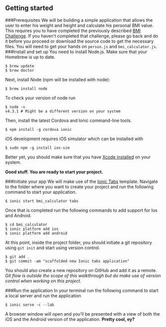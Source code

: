 ## Getting started
###Prerequisites
We will be building a simple application that allows the user to enter his weight and height and calculate his personal BMI value. This  requires you to have completed the previously described [BMI Challenge](https://craftacademy.gitbooks.io/coding-as-a-craft/content/bmi_challenge/bmi_challenge.html). If you haven't completed that challenge, please go back and do it before you proceed or download the source code to get the necessary files. You will need to get your hands on `person.js` and `bmi_calculator.js`.
###Install and set up
You need to install Node.js. Make sure that your Homebrew is up to date. 
```
$ brew update
$ brew doctor
```
Next, install Node (npm will be installed with node):
```
$ brew install node
```

To check your version of node run
```
$ node -v
v4.3.1 # Might be a different version on your system
```

Then, install the latest Cordova and Ionic command-line tools.

```
$ npm install -g cordova ionic
```
iOS development requires iOS simulator which can be installed with 

```
$ sudo npm -g install ios-sim
```

Better yet, you should make sure that you have [Xcode installed](https://developer.apple.com/xcode/download/) on your system. 

**Good stuff. You are ready to start your project.**

###Initiate your app
We will make use of the [Ionic Tabs](https://github.com/driftyco/ionic-starter-tabs) template. Navigate to the folder where you want to create your project and run the following command to start your application.

```
$ ionic start bmi_calculator tabs
```
Once that is completed run the following commands to add support for Ios and Android. 

```
$ cd bmi_calculator
$ ionic platform add ios
$ ionic platform add android
```

At this point, inside the project folder, you should initiate a git repository using `git init` and start using version control.

```
$ git add . 
$ git commit -am "scaffolded new Ionic tabs application"
```
You should also create a new repository on GitHub and add it as a remote. *Git flow is outside the scope of this walkthrough but do make use of version control when working on this project.*

###Run the application
In your terminal run the following command to start a local server and run the application
```
$ ionic serve -c --lab
```
A browser window will open and you'll be presented with a view of both the iOS and the Android version of the application. **Pretty cool, ey?**





